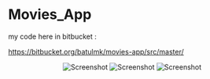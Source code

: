 # Movies_App

my code here in bitbucket :

https://bitbucket.org/batulmk/movies-app/src/master/

<p align="center">
  <img src="1.png" title="Screenshot">
    <img src="2.png" title="Screenshot">
    <img src="3.png" title="Screenshot">
</p>
